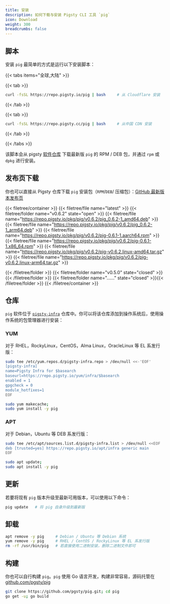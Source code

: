 ```yaml
---
title: 安装
description: 如何下载与安装 Pigsty CLI 工具 `pig`
icon: Download
weight: 300
breadcrumbs: false
---
```



## 脚本

安装 `pig` 最简单的方式是运行以下安装脚本：

{{< tabs items="全球,大陆" >}}

{{< tab >}}
```bash tab="全球"
curl -fsSL https://repo.pigsty.io/pig | bash     # 从 Cloudflare 安装
```
{{< /tab >}}

{{< tab >}}
```bash tab="大陆"
curl -fsSL https://repo.pigsty.cc/pig | bash     # 从中国 CDN 安装
```
{{< /tab >}}

{{< /tabs >}}

该脚本会从 pigsty [软件仓库](/zh/repo/) 下载最新版 `pig` 的 RPM / DEB 包，并通过 `rpm` 或 `dpkg` 进行安装。


## 发布页下载

你也可以直接从 Pigsty 仓库下载 `pig` 安装包（`RPM`/`DEB`/ 压缩包）：[GitHub 最新版本发布页](https://github.com/pgsty/pig/releases/latest)

{{< filetree/container >}}
{{< filetree/file name="latest" >}}
{{< filetree/folder name="v0.6.2" state="open" >}}
{{< filetree/file name="https://repo.pigsty.io/pkg/pig/v0.6.2/pig_0.6.2-1_amd64.deb" >}}
{{< filetree/file name="https://repo.pigsty.io/pkg/pig/v0.6.2/pig_0.6.2-1_arm64.deb" >}}
{{< filetree/file name="https://repo.pigsty.io/pkg/pig/v0.6.2/pig-0.6.1-1.aarch64.rpm" >}}
{{< filetree/file name="https://repo.pigsty.io/pkg/pig/v0.6.2/pig-0.6.1-1.x86_64.rpm" >}}
{{< filetree/file name="https://repo.pigsty.io/pkg/pig/v0.6.2/pig-v0.6.2.linux-amd64.tar.gz" >}}
{{< filetree/file name="https://repo.pigsty.io/pkg/pig/v0.6.2/pig-v0.6.2.linux-arm64.tar.gz" >}}

{{< /filetree/folder >}}
{{< filetree/folder name="v0.5.0" state="closed" >}}{{< /filetree/folder >}}
{{< filetree/folder name="......" state="closed" >}}{{< /filetree/folder >}}
{{< /filetree/container >}}



## 仓库

`pig` 软件位于 [`pigsty-infra`](/zh/repo/infra) 仓库中。你可以将该仓库添加到操作系统后，使用操作系统的包管理器进行安装：

### YUM

对于 RHEL，RockyLinux，CentOS，Alma Linux，OracleLinux 等 EL 系发行版：

```bash tab="yum"
sudo tee /etc/yum.repos.d/pigsty-infra.repo > /dev/null <<-'EOF'
[pigsty-infra]
name=Pigsty Infra for $basearch
baseurl=https://repo.pigsty.io/yum/infra/$basearch
enabled = 1
gpgcheck = 0
module_hotfixes=1
EOF

sudo yum makecache;
sudo yum install -y pig
```

### APT

对于 Debian，Ubuntu 等 DEB 系发行版：

```bash tab="apt"
sudo tee /etc/apt/sources.list.d/pigsty-infra.list > /dev/null <<EOF
deb [trusted=yes] https://repo.pigsty.io/apt/infra generic main
EOF

sudo apt update;
sudo apt install -y pig
```




## 更新

若要将现有 `pig` 版本升级至最新可用版本，可以使用以下命令：

```bash
pig update   # 将 pig 自身升级到最新版
```


## 卸载

```bash
apt remove -y pig     # Debian / Ubuntu 等 Debian 系统
yum remove -y pig     # RHEL / CentOS / RockyLinux 等 EL 系发行版
rm -rf /usr/bin/pig   # 若直接使用二进制安装，删除二进制文件即可
```


## 构建

你也可以自行构建 `pig`。`pig` 使用 Go 语言开发，构建非常容易，源码托管在 [github.com/pgsty/pig](https://github.com/pgsty/pig)

```bash
git clone https://github.com/pgsty/pig.git; cd pig
go get -u; go build
```
